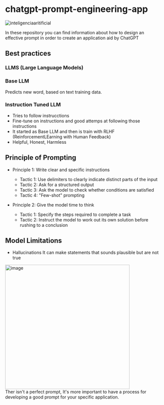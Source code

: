 # chatgpt-prompt-engineering-app

![inteligenciaaritificial](https://github.com/CarolinaChavezDavid/chatgpt-prompt-engineering-app/assets/77591347/f3ebb9fc-8d04-48cd-b6c2-2193ceefe2fb)

In these repository you can find information about how to design an effective prompt in order to create an application aid by ChatGPT

## Best practices

### LLMS (Large Language Models)
### Base LLM
Predicts new word, based on text training data.
### Instruction Tuned LLM
* Tries to follow instrucctions
* Fine-tune on instructions and good attemps at following those instructions
* It started as Base LLM and then is train with RLHF (ReinforcementLEarning with Human Feedback)
* Helpful, Honest, Harmless

## Principle of Prompting
* Principle 1: Write clear and specific instructions
  * Tactic 1: Use delimiters to clearly indicate distinct parts of the input
  * Tactic 2: Ask for a structured output
  * Tactic 3: Ask the model to check whether conditions are satisfied
  * Tactic 4: "Few-shot" prompting
 
* Principle 2: Give the model time to think
  * Tactic 1: Specify the steps required to complete a task
  * Tactic 2: Instruct the model to work out its own solution before rushing to a conclusion

## Model Limitations
* Hallucinations
It can make statements that sounds plausible but are not true

<img width="400" alt="image" src="https://github.com/CarolinaChavezDavid/chatgpt-prompt-engineering-app/assets/77591347/f60098c0-36c5-4775-8a02-c8b3a592b607"> </br>
Ther isn't a perfect prompt, It's more important to have a process for developing a good prompt for your specific application. 


